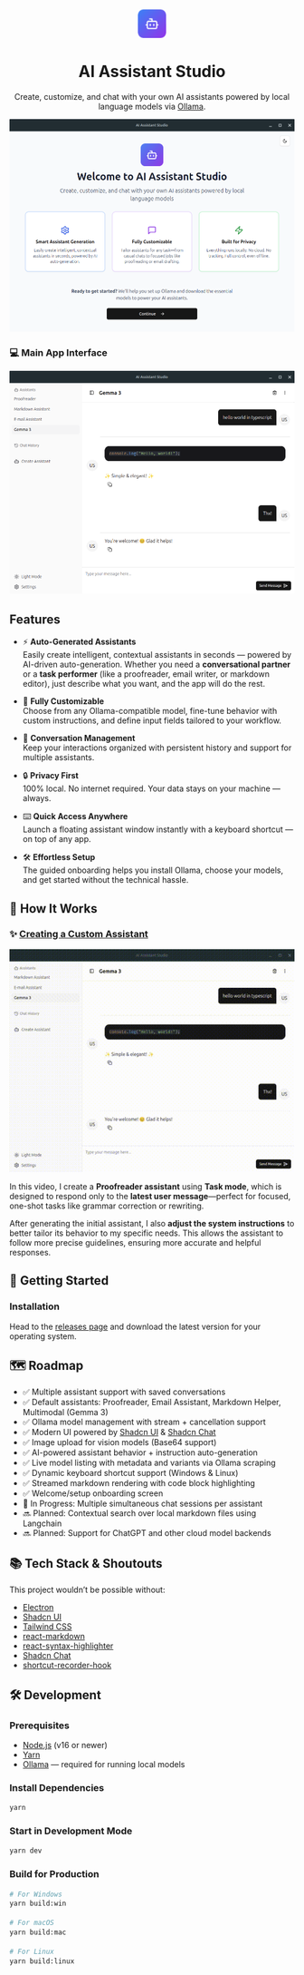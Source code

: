 <p align="center">
  <img src="./build/icon.png" alt="AI Assistant Studio Logo" width="50" />
</p>

<h1 align="center">AI Assistant Studio</h1>

<p align="center">
  Create, customize, and chat with your own AI assistants powered by local language models via <a href="https://ollama.com/">Ollama</a>.
</p>

![Welcome Screen](public/welcome-page.png)

### 💻 Main App Interface

<!-- Insert main interface screenshot below -->

![Main Interface](public/chat-interface.png)

## Features

- ⚡ **Auto-Generated Assistants**  
  Easily create intelligent, contextual assistants in seconds — powered by AI-driven auto-generation. Whether you need a **conversational partner** or a **task performer** (like a proofreader, email writer, or markdown editor), just describe what you want, and the app will do the rest.

- 🎨 **Fully Customizable**  
  Choose from any Ollama-compatible model, fine-tune behavior with custom instructions, and define input fields tailored to your workflow.

- 💬 **Conversation Management**  
  Keep your interactions organized with persistent history and support for multiple assistants.

- 🔒 **Privacy First**  
  100% local. No internet required. Your data stays on your machine — always.

- ⌨️ **Quick Access Anywhere**  
  Launch a floating assistant window instantly with a keyboard shortcut — on top of any app.

- 🛠 **Effortless Setup**  
  The guided onboarding helps you install Ollama, choose your models, and get started without the technical hassle.


## 🎥 How It Works

### ✨ [Creating a Custom Assistant](https://youtu.be/4IcT_673Dac)

<p align="center"> <a href="https://youtu.be/4IcT_673Dac" target="_blank"> <img src="public/create-assistant.gif" alt="Watch Assistant Creation Demo" width="600" /> </a> </p>

In this video, I create a **Proofreader assistant** using **Task mode**, which is designed to respond only to the **latest user message**—perfect for focused, one-shot tasks like grammar correction or rewriting.

After generating the initial assistant, I also **adjust the system instructions** to better tailor its behavior to my specific needs. This allows the assistant to follow more precise guidelines, ensuring more accurate and helpful responses.

## 🚀 Getting Started

### Installation

Head to the [releases page](https://github.com/gabrielborgesdm/ai-assistant-studio/releases) and download the latest version for your operating system.

## 🗺 Roadmap

- ✅ Multiple assistant support with saved conversations
- ✅ Default assistants: Proofreader, Email Assistant, Markdown Helper, Multimodal (Gemma 3)
- ✅ Ollama model management with stream + cancellation support
- ✅ Modern UI powered by [Shadcn UI](https://ui.shadcn.com/) & [Shadcn Chat](https://github.com/jakobhoeg/shadcn-chat)
- ✅ Image upload for vision models (Base64 support)
- ✅ AI-powered assistant behavior + instruction auto-generation
- ✅ Live model listing with metadata and variants via Ollama scraping
- ✅ Dynamic keyboard shortcut support (Windows & Linux)
- ✅ Streamed markdown rendering with code block highlighting
- ✅ Welcome/setup onboarding screen
- 🔄 In Progress: Multiple simultaneous chat sessions per assistant
- 🔜 Planned: Contextual search over local markdown files using Langchain
- 🔜 Planned: Support for ChatGPT and other cloud model backends


## 📚 Tech Stack & Shoutouts

This project wouldn’t be possible without:

- [Electron](https://www.electronjs.org/)
- [Shadcn UI](https://ui.shadcn.com/)
- [Tailwind CSS](https://tailwindcss.com/)
- [react-markdown](https://www.npmjs.com/package/react-markdown)
- [react-syntax-highlighter](https://www.npmjs.com/package/react-syntax-highlighter)
- [Shadcn Chat](https://github.com/jakobhoeg/shadcn-chat)
- [shortcut-recorder-hook](https://github.com/BlazeStorm001/shortcut-recorder-hook)


## 🛠 Development

### Prerequisites

- [Node.js](https://nodejs.org/) (v16 or newer)
- [Yarn](https://yarnpkg.com/)
- [Ollama](https://ollama.com/) — required for running local models

### Install Dependencies

```bash
yarn
```

### Start in Development Mode

```bash
yarn dev
```

### Build for Production

```bash
# For Windows
yarn build:win

# For macOS
yarn build:mac

# For Linux
yarn build:linux
```
